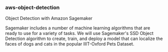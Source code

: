### aws-object-detection
Object Detection with Amazon Sagemaker

Sagemaker includes a number of machine learning algorithms that are ready to use for a variety of tasks. We will use Sagemaker's SSD Object Detection algorithm to create, train, and deploy a model that can localize the faces of dogs and cats in the popular IIIT-Oxford Pets Dataset.


